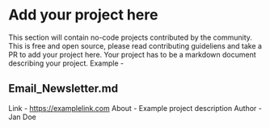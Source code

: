 # Add your project here
This section will contain no-code projects contributed by the community. This is free and open source, please read contributing guideliens and take a PR to add your project here. 
Your project has to be a markdown document describing your project.
Example - 
## Email_Newsletter.md
Link - https://examplelink.com
About - Example project description
Author - Jan Doe
